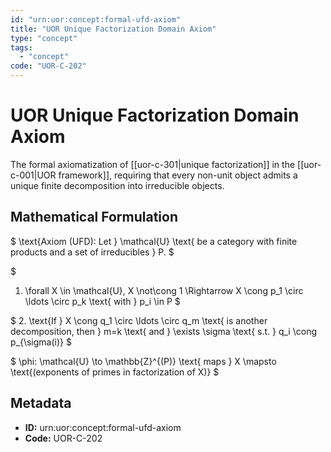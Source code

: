 ```yaml
---
id: "urn:uor:concept:formal-ufd-axiom"
title: "UOR Unique Factorization Domain Axiom"
type: "concept"
tags:
  - "concept"
code: "UOR-C-202"
---
```


# UOR Unique Factorization Domain Axiom

The formal axiomatization of [[uor-c-301|unique factorization]] in the [[uor-c-001|UOR framework]], requiring that every non-unit object admits a unique finite decomposition into irreducible objects.

## Mathematical Formulation

$
\text{Axiom (UFD): Let } \mathcal{U} \text{ be a category with finite products and a set of irreducibles } P.
$

$
1. \forall X \in \mathcal{U}, X \not\cong 1 \Rightarrow X \cong p_1 \circ \ldots \circ p_k \text{ with } p_i \in P
$

$
2. \text{If } X \cong q_1 \circ \ldots \circ q_m \text{ is another decomposition, then } m=k \text{ and } \exists \sigma \text{ s.t. } q_i \cong p_{\sigma(i)}
$

$
\phi: \mathcal{U} \to \mathbb{Z}^{(P)} \text{ maps } X \mapsto \text{(exponents of primes in factorization of X)}
$

## Metadata

- **ID:** urn:uor:concept:formal-ufd-axiom
- **Code:** UOR-C-202
